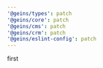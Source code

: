 ```yaml
---
'@geins/types': patch
'@geins/core': patch
'@geins/cms': patch
'@geins/crm': patch
'@geins/eslint-config': patch
---
```


first
